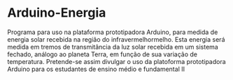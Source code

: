 # Arduino-Energia
Programa para uso na plataforma prototipadora  Arduino, para medida de energia solar recebida na região do infravermelhormelho.
Esta energia será medida em tremos de transmitância da luz solar recebida em um sistema fechado, análogo ao planeta Terra, em função de sua variação de temperatura.
Pretende-se assim divulgar o uso da platoforma prototipadora Arduino para os estudantes de ensino médio e fundamental II
